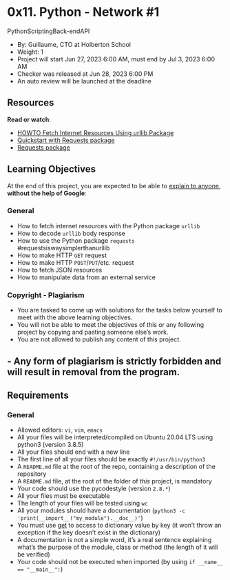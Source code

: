 <h1 class="gap">0x11. Python - Network #1</h1>
<div class="align-items-center d-flex flex-wrap gap-3 my-2"><span class="label label-primary" style="font-size: 14px;">Python</span><span class="label label-primary" style="font-size: 14px;">Scripting</span><span class="label label-primary" style="font-size: 14px;">Back-end</span><span class="label label-primary" style="font-size: 14px;">API</span></div>
<div data-react-class="projects/ProjectMetadata" data-react-props="{&quot;metadata&quot;:{&quot;author&quot;:&quot;Guillaume, CTO at Holberton School&quot;,&quot;weight&quot;:1,&quot;correction&quot;:{&quot;released&quot;:true,&quot;auto_correction_available_at&quot;:&quot;2023-06-28T18:00:00.000+01:00&quot;,&quot;requires_auto_correction&quot;:true,&quot;requires_manual_correction&quot;:false},&quot;bpi&quot;:{&quot;current&quot;:true,&quot;started&quot;:false,&quot;in_second_deadline&quot;:false,&quot;starts_at&quot;:&quot;2023-06-27T06:00:00.000+01:00&quot;,&quot;ends_at&quot;:&quot;2023-07-03T06:00:00.000+01:00&quot;,&quot;second_deadline_at&quot;:&quot;2023-07-07T06:00:00.000+01:00&quot;}}}" data-react-cache-id="projects/ProjectMetadata-0"><ul class="list-group metadata" id="project-metadata"><li class="list-group-item"><i aria-hidden="true" class="fa fa-user fa-fw"></i> By: Guillaume, CTO at Holberton School</li><li class="list-group-item"><i aria-hidden="true" class="fa fa-cog fa-fw"></i> Weight: 1</li><li class="list-group-item"><i aria-hidden="true" class="fa fa-calendar fa-fw"></i> Project will start <span data-container="body" data-html="false" data-placement="auto top" data-toggle="tooltip" title="" data-original-title="2023-06-27 06:00 (GMT+01:00)"><span class="datetime">Jun 27, 2023 6:00 AM</span></span>, must end by <span data-container="body" data-html="false" data-placement="auto top" data-toggle="tooltip" title="" data-original-title="2023-07-03 06:00 (GMT+01:00)"><span class="datetime">Jul 3, 2023 6:00 AM</span></span></li><li class="list-group-item"><i aria-hidden="true" class="fa fa-check fa-fw"></i> Checker was released at <span data-container="body" data-html="false" data-placement="auto top" data-toggle="tooltip" title="" data-original-title="2023-06-28 18:00 (GMT+01:00)"><span class="datetime">Jun 28, 2023 6:00 PM</span></span></li><li class="list-group-item"><i aria-hidden="true" class="fa fa-check-square fa-fw"></i> An auto review will be launched at the deadline</li></ul></div>
<div class="panel panel-default" id="project-description">
  <div class="panel-body">
    <h2>Resources</h2>

<p><strong>Read or watch</strong>:</p>

<ul>
<li><a href="/rltoken/KoRrs5dVWsb-B82e-M1TQQ" title="HOWTO Fetch Internet Resources Using urllib Package" target="_blank">HOWTO Fetch Internet Resources Using urllib Package</a> </li>
<li><a href="/rltoken/OGcRGPr7TSWtzypDd0ZibQ" title="Quickstart with Requests package" target="_blank">Quickstart with Requests package</a> </li>
<li><a href="/rltoken/dUNaNQrV2bMSstILitQbXQ" title="Requests package" target="_blank">Requests package</a> </li>
</ul>

<h2>Learning Objectives</h2>

<p>At the end of this project, you are expected to be able to <a href="/rltoken/kn48lNAWMEoi1DysNqM6bg" title="explain to anyone" target="_blank">explain to anyone</a>, <strong>without the help of Google</strong>:</p>

<h3>General</h3>

<ul>
<li>How to fetch internet resources with the Python package <code>urllib</code></li>
<li>How to decode <code>urllib</code> body response</li>
<li>How to use the Python package <code>requests</code> #requestsiswaysimplerthanurllib</li>
<li>How to make HTTP <code>GET</code> request </li>
<li>How to make HTTP <code>POST</code>/<code>PUT</code>/etc. request</li>
<li>How to fetch JSON resources</li>
<li>How to manipulate data from an external service</li>
</ul>

<h3>Copyright - Plagiarism</h3>

<ul>
<li>You are tasked to come up with solutions for the tasks below yourself to meet with the above learning objectives.</li>
<li>You will not be able to meet the objectives of this or any following project by copying and pasting someone else’s work. </li>
<li>You are not allowed to publish any content of this project.</li>
</ul>

<h2>- Any form of plagiarism is strictly forbidden and will result in removal from the program.</h2>

<h2>Requirements</h2>

<h3>General</h3>

<ul>
<li>Allowed editors: <code>vi</code>, <code>vim</code>, <code>emacs</code></li>
<li>All your files will be interpreted/compiled on Ubuntu 20.04 LTS using python3 (version 3.8.5)</li>
<li>All your files should end with a new line</li>
<li>The first line of all your files should be exactly <code>#!/usr/bin/python3</code></li>
<li>A <code>README.md</code> file at the root of the repo, containing a description of the repository</li>
<li>A <code>README.md</code> file, at the root of the folder of <em>this</em> project, is mandatory</li>
<li>Your code should use the pycodestyle (version <code>2.8.*</code>)</li>
<li>All your files must be executable</li>
<li>The length of your files will be tested using <code>wc</code></li>
<li>All your modules should have a documentation (<code>python3 -c 'print(__import__("my_module").__doc__)'</code>)</li>
<li>You must use <a href="/rltoken/ddDVKG3F084DP9byugbABw" title="get" target="_blank">get</a> to access to dictionary value by key (it won’t throw an exception if the key doesn’t exist in the dictionary)</li>
<li>A documentation is not a simple word, it’s a real sentence explaining what’s the purpose of the module, class or method (the length of it will be verified)</li>
<li>Your code should not be executed when imported (by using <code>if __name__ == "__main__":</code>)</li>
</ul>

  </div>
</div>